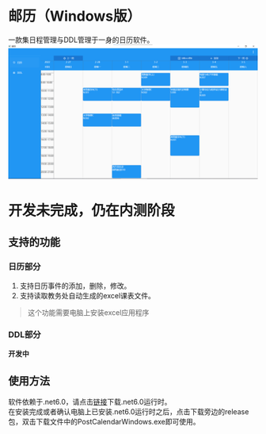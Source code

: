 # 邮历（Windows版）
一款集日程管理与DDL管理于一身的日历软件。  
![日历截图](/img/Calendar.png)

# 开发未完成，仍在内测阶段

## 支持的功能
### 日历部分
1. 支持日历事件的添加，删除，修改。
2. 支持读取教务处自动生成的excel课表文件。
> 这个功能需要电脑上安装excel应用程序

### DDL部分
**开发中**

## 使用方法
软件依赖于.net6.0，请点击[链接](https://dotnet.microsoft.com/zh-cn/download/dotnet/thank-you/runtime-desktop-6.0.2-windows-x64-installer)下载.net6.0运行时。  
在安装完成或者确认电脑上已安装.net6.0运行时之后，点击下载旁边的release包，双击下载文件中的PostCalendarWindows.exe即可使用。

